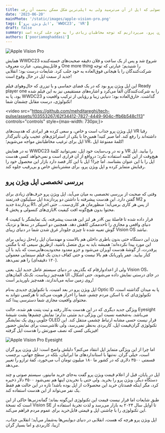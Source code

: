 ```yaml
---
title: اپل ویژن پرو؛ محصولی که اپل از آن می‌ترسید ولی به اپلی‌ترین شکل ممکن به‌سمت آن رفت!
date: '2023-06-20'
mainPhoto: '/static/images/apple-vision-pro.png'
tags: ['اپل ویژن پرو', 'WWDC23', 'VR']
draft: false
summary: در این مقاله به بررسی جدیدترین محصول اپل، یعنی اپل ویژن پرو، می‌پردازیم که توجه مخاطبان زیادی را به خود جلب کرده است...
authors: ['pooriamoghaddasi']
---
```

![Apple Vision Pro](/static/images/apple-vision-pro.png)

همایش WWDC23 شروع شد و پس از یک ساعت و فلان دقیقه صحبت‌های خسته‌کننده و قابل‌پیش‌بینی، عبارت معروف One more thing را شنیدیم؛ عبارتی که توجه شرکت‌کنندگان را با هیجانی فوق‌العاده به خود جلب کرد. شایعات درست بود؛ انقلابی جدید از سمت اپل در حال وقوع است!

این اپل ویژن پرو بود که در یک فضای حماسی و با تیزری که حال‌وهوای فیلم Ready player one را به شرکت‌کنندگان القا می‌کرد و اشاره‌های مستقیمی نیز به این فیلم شده بود، پا به WWDC23 گذاشت. خارق‌العاده بود؛ دنیایی زیبا و رؤیایی از ترکیب واقعیت و تکنولوژی، درست مقابل چشمان شما!

<video src="https://github.com/mehditareghi/tech-pulse/assets/103553267/62f34412-7827-4449-904c-ffb6b548c113" controls="controls" style={max-width: 730px;}>
</video>


اپل ویژن پرو جذاب است و خاص، و سعی کرده هر ایرادی که هدست‌های VR رقبا داشته‌اند را رفع کند. اما صبر کنید! همین‌جا با یکی از استراتژی‌های عجیب ولی تأثیرگذار اپل برای ترغیب مخاطبانش مواجه می‌شویم؛ VR، کلمهٔ ممنوعهٔ اپل!


نه در همایش WWDC23 و نه در وب‌سایت خود اپل، نمی‌توانید کلمهٔ VR را بیابید. اپل هیچ‌وقت از این کلمه استفاده نکرد؛ درواقع از آن فراری است و نمی‌خواهد کسی هدست اپل را با این عنوان بشناسد. اما چرا؟ اپل با این کار قصد دارد بازار این محصول خود را رقبایش متمایز کرده و اپل ویژن پرو، برای مشتریانش خاص و بی‌رقیب جلوه کند.

## بررسی تخصصی اپل ویژن پرو

وقتی که صحبت از بررسی تخصصی به میان می‌آید، اپل ویژن پرو حرف‌های زیادی برای گفتن دارد. این هدست پیشرفته با داشتن دو پردازندهٔ اپل سیلیکون قدرتمند M2 و پردازندهٔ جدید R1، از پس هر کاری برمی‌آید؛ منظورمان هر کاری‌ست… حتی اجرای بازی‌های کنسولی و پخش 4K محتوا بدون هیچ‌گونه افت کیفیت.

در هر لنز این هدست پیشرفته، یک نمایشگر با کیفیت 4K قرار داده شده تا فاصلهٔ بین دنیای واقعی و مجازی را تاحدممکن کاهش دهد. همچنین دو اسپیکر در بندها و نزدیک گوش تعبیه شده تا چیزی جلودار غرق شدن شما در دنیای زیبای Vision OS نباشد.

وزن این دستگاه حتی بدون باطری داخلی هم بالاست و مهندسان اپل راه‌حل زیبایی برای این مورد پیدا نکرده‌اند؛ همیشه باید به برق متصل باشید، ازطریق سیمی که با مگنتی پرقدرت، از گوشهٔ هدست آویزان می‌شود و جزو معدود محدودیت‌هایی‌ست که باید با آن کنار بیایید. عمر پاوربانک هم بالا نیست و حتی کفاف دیدن یک فیلم سینمایی معمولی (۱۲۰ دقیقه‌ای) را هم نمی‌دهد.

ولی از اعدادوارقام که بگذریم، در دنیای سیستم عامل جدید اپل، یعنی Vision OS، همه‌چیز زیباست، تک‌تک المان‌های UI در جای درستی نمایش داده می‌شوند، حتی اشکال، روی زمین سایه می‌اندازند، همه‌چیز باورپذیر است!

اپل ویژن پرو در بعد امنیت، با تکنولوژی جدیدی به‌نام Optic ID پا به میدان گذاشته است، تکنولوژی‌ای که با اسکن مردم چشم، شما را احراز هویت می‌کند تا هرکسی نتواند به محتوای واقعیت مجازی شما دسترسی پیدا کند.

ویژگی جدید دیگری که در این هدست به‌کار رفته و ثبت پتنت هم شده، حالت Eyesight می‌باشد. به‌شخصه نسبت این ویژگی دید مثبتی ندارم؛ نمایش چشم‌ها پشت شیشهٔ جلویی روی یک نمایشگر OLED قرار نیست حسی مشابه ارتباط چشمی منتقل کند. این تکنولوژی گران‌قیمت اپل، کاربردی به‌نظر نمی‌رسد، ولی تلاشی‌ست برای نمایش حضور فیزیکی کسی که نصف صورتش را هدست اپل گرفته!

![Apple Vision Pro Eyesight](/static/images/apple-vision-pro-eyesight.png)

اما چرا از این ویژگی متمایز اپل انتقاد می‌کنم؟ دلیلش واضح است: اپل ویژن پرو گران است، خیلی گران. نه‌تنها با استانداردهای ما ایرانیان، بلکه در سطح جهانی، برچسب قسمتی ۳۵۰۰ دلاری که در کشور ما ۱۸۰ میلیون تومان آب می‌خورد، کفهٔ ترازو را تغییر می‌دهد.

اپل در پایان، قبل از اعلام قیمت ویژن پرو گفت به‌جای خرید مانیتور، سیستم صوتی و چند دستگاه دیگر، ویژن پرو را بخرید. ولی حتی با نخریدن اینها هم نمی‌شود ۳۵۰۰ دلار ذخیره کرد، مگر اینکه قصدتان خرید این محصولات از اپل بوده باشد! تازه در این حالت هم فقط یک نفر می‌تواند از این هدست استفاده کند.

طبق شایعات اما قرار نيست قیمت این تکنولوژی این‌گونه بماند؛ گمانه‌زنی‌ها حاکی از این است که نسخهٔ Vision SE تا اوایل سال ۲۰۲۴ به بازار می‌رسد و لذت تجربهٔ استفاده از این تکنولوژی را با چاشنی اپل و قیمتی قابل‌خرید برای عموم مردم فراهم می‌کند.

اپل ویژن پرو هرچه که هست، انقلابی در دنیای دیوایس‌ها به‌شمار می‌آید؛ انقلابی جذاب، زیبا، کاربردی و اما بسیار گران!
